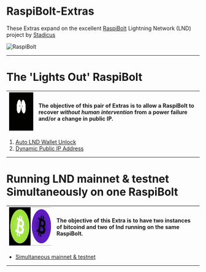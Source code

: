 # RaspiBolt-Extras

These Extras expand on the excellent [RaspiBolt](https://github.com/Stadicus/guides/blob/master/raspibolt/README.md) Lightning Network (LND) project by [Stadicus](https://github.com/Stadicus/)

![RaspiBolt](https://github.com/Stadicus/guides/raw/master/raspibolt/images/00_raspibolt_banner_440.png)

---

# The 'Lights Out' RaspiBolt

|<img src="images/lightsoff.gif" alt="Lights Off" height="100">|The objective of this pair of Extras is to allow a RaspiBolt to recover *without human intervention* from a power failure and/or a change in public IP.|
|---|:--|





1. [Auto LND Wallet Unlock](RB_extra_01.md)
1. [Dynamic Public IP Address](RB_extra_02.md)

---

# Running LND mainnet & testnet Simultaneously on one RaspiBolt

|<img src="images/maintest.jpg" alt="Simultaneous mainnet & testnet" height="100" width="250">|The objective of this Extra is to have two instances of bitcoind and two of lnd running on the same RaspiBolt.|
|---|:--|

* [Simultaneous mainnet & testnet](RB_extra_03.md)

---

